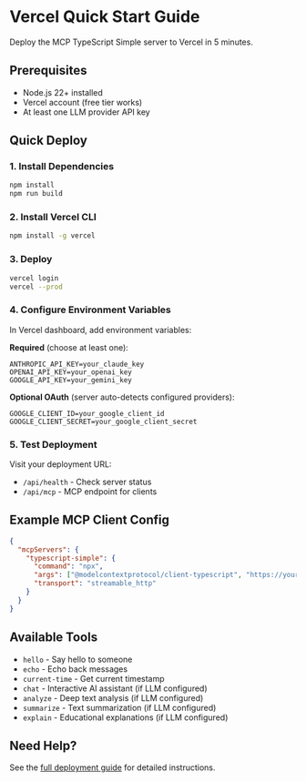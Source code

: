 # Vercel Quick Start Guide

Deploy the MCP TypeScript Simple server to Vercel in 5 minutes.

## Prerequisites

- Node.js 22+ installed
- Vercel account (free tier works)
- At least one LLM provider API key

## Quick Deploy

### 1. Install Dependencies

```bash
npm install
npm run build
```

### 2. Install Vercel CLI

```bash
npm install -g vercel
```

### 3. Deploy

```bash
vercel login
vercel --prod
```

### 4. Configure Environment Variables

In Vercel dashboard, add environment variables:

**Required** (choose at least one):
```
ANTHROPIC_API_KEY=your_claude_key
OPENAI_API_KEY=your_openai_key
GOOGLE_API_KEY=your_gemini_key
```

**Optional OAuth** (server auto-detects configured providers):
```
GOOGLE_CLIENT_ID=your_google_client_id
GOOGLE_CLIENT_SECRET=your_google_client_secret
```

### 5. Test Deployment

Visit your deployment URL:
- `/api/health` - Check server status
- `/api/mcp` - MCP endpoint for clients

## Example MCP Client Config

```json
{
  "mcpServers": {
    "typescript-simple": {
      "command": "npx",
      "args": ["@modelcontextprotocol/client-typescript", "https://your-project.vercel.app/api/mcp"],
      "transport": "streamable_http"
    }
  }
}
```

## Available Tools

- `hello` - Say hello to someone
- `echo` - Echo back messages
- `current-time` - Get current timestamp
- `chat` - Interactive AI assistant (if LLM configured)
- `analyze` - Deep text analysis (if LLM configured)
- `summarize` - Text summarization (if LLM configured)
- `explain` - Educational explanations (if LLM configured)

## Need Help?

See the [full deployment guide](./vercel-deployment.md) for detailed instructions.